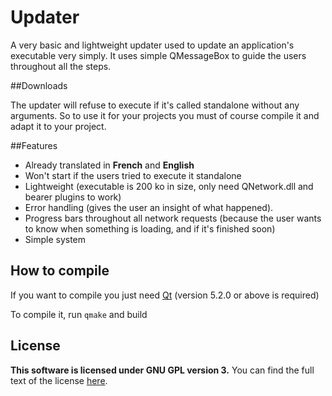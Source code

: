 # Updater
A very basic and lightweight updater used to update an application's executable very simply. It uses simple QMessageBox to guide the users throughout all the steps.

##Downloads

The updater will refuse to execute if it's called standalone without any arguments. So to use it for your projects you must of course compile it and adapt it to your project.

##Features

 - Already translated in <b>French</b> and <b>English</b>
 - Won't start if the users tried to execute it standalone
 - Lightweight (executable is 200 ko in size, only need QNetwork.dll and bearer plugins to work)
 - Error handling (gives the user an insight of what happened).
 - Progress bars throughout all network requests (because the user wants to know when something is loading, and if it's finished soon)
 - Simple system
 
## How to compile

If you want to compile you just need [Qt](https://www.qt.io/) (version 5.2.0 or above is required)

To compile it, run `qmake` and build
 
## License
**This software is licensed under GNU GPL version 3.**
You can find the full text of the license [here](LICENSE.txt).
